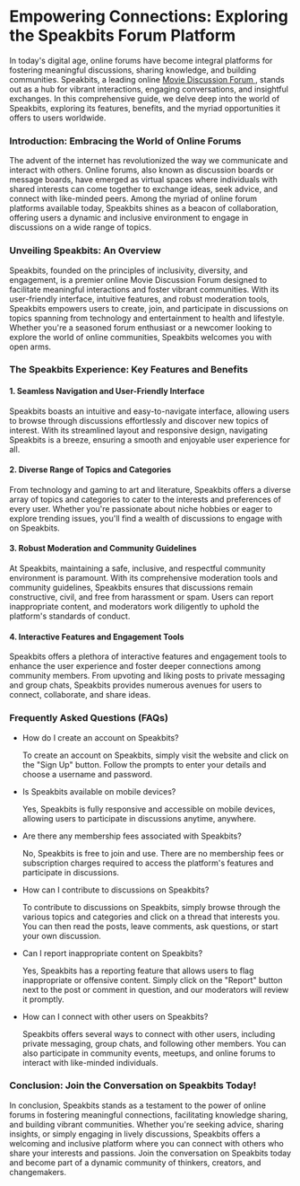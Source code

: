 # Empowering Connections: Exploring the Speakbits Forum Platform

<p>In today's digital age, online forums have become integral platforms for fostering meaningful discussions, sharing knowledge, and building communities. Speakbits, a leading online <a href="https://www.speakbits.com/">Movie Discussion Forum </a>, stands out as a hub for vibrant interactions, engaging conversations, and insightful exchanges. In this comprehensive guide, we delve deep into the world of Speakbits, exploring its features, benefits, and the myriad opportunities it offers to users worldwide.</p>
<h3>Introduction: Embracing the World of Online Forums</h3>
<p>The advent of the internet has revolutionized the way we communicate and interact with others. Online forums, also known as discussion boards or message boards, have emerged as virtual spaces where individuals with shared interests can come together to exchange ideas, seek advice, and connect with like-minded peers. Among the myriad of online forum platforms available today, Speakbits shines as a beacon of collaboration, offering users a dynamic and inclusive environment to engage in discussions on a wide range of topics.</p>
<h3>Unveiling Speakbits: An Overview</h3>
<p>Speakbits, founded on the principles of inclusivity, diversity, and engagement, is a premier online Movie Discussion Forum designed to facilitate meaningful interactions and foster vibrant communities. With its user-friendly interface, intuitive features, and robust moderation tools, Speakbits empowers users to create, join, and participate in discussions on topics spanning from technology and entertainment to health and lifestyle. Whether you're a seasoned forum enthusiast or a newcomer looking to explore the world of online communities, Speakbits welcomes you with open arms.</p>
<h3>The Speakbits Experience: Key Features and Benefits</h3>
<h4>1. Seamless Navigation and User-Friendly Interface</h4>
<p>Speakbits boasts an intuitive and easy-to-navigate interface, allowing users to browse through discussions effortlessly and discover new topics of interest. With its streamlined layout and responsive design, navigating Speakbits is a breeze, ensuring a smooth and enjoyable user experience for all.</p>
<h4>2. Diverse Range of Topics and Categories</h4>
<p>From technology and gaming to art and literature, Speakbits offers a diverse array of topics and categories to cater to the interests and preferences of every user. Whether you're passionate about niche hobbies or eager to explore trending issues, you'll find a wealth of discussions to engage with on Speakbits.</p>
<h4>3. Robust Moderation and Community Guidelines</h4>
<p>At Speakbits, maintaining a safe, inclusive, and respectful community environment is paramount. With its comprehensive moderation tools and community guidelines, Speakbits ensures that discussions remain constructive, civil, and free from harassment or spam. Users can report inappropriate content, and moderators work diligently to uphold the platform's standards of conduct.</p>
<h4>4. Interactive Features and Engagement Tools</h4>
<p>Speakbits offers a plethora of interactive features and engagement tools to enhance the user experience and foster deeper connections among community members. From upvoting and liking posts to private messaging and group chats, Speakbits provides numerous avenues for users to connect, collaborate, and share ideas.</p>
<h3>Frequently Asked Questions (FAQs)</h3>
<ul>
<li>
<p>How do I create an account on Speakbits?</p>
<p>To create an account on Speakbits, simply visit the website and click on the "Sign Up" button. Follow the prompts to enter your details and choose a username and password.</p>
</li>
<li>
<p>Is Speakbits available on mobile devices?</p>
<p>Yes, Speakbits is fully responsive and accessible on mobile devices, allowing users to participate in discussions anytime, anywhere.</p>
</li>
<li>
<p>Are there any membership fees associated with Speakbits?</p>
<p>No, Speakbits is free to join and use. There are no membership fees or subscription charges required to access the platform's features and participate in discussions.</p>
</li>
<li>
<p>How can I contribute to discussions on Speakbits?</p>
<p>To contribute to discussions on Speakbits, simply browse through the various topics and categories and click on a thread that interests you. You can then read the posts, leave comments, ask questions, or start your own discussion.</p>
</li>
<li>
<p>Can I report inappropriate content on Speakbits?</p>
<p>Yes, Speakbits has a reporting feature that allows users to flag inappropriate or offensive content. Simply click on the "Report" button next to the post or comment in question, and our moderators will review it promptly.</p>
</li>
<li>
<p>How can I connect with other users on Speakbits?</p>
<p>Speakbits offers several ways to connect with other users, including private messaging, group chats, and following other members. You can also participate in community events, meetups, and online forums to interact with like-minded individuals.</p>
</li>
</ul>
<h3>Conclusion: Join the Conversation on Speakbits Today!</h3>
<p>In conclusion, Speakbits stands as a testament to the power of online forums in fostering meaningful connections, facilitating knowledge sharing, and building vibrant communities. Whether you're seeking advice, sharing insights, or simply engaging in lively discussions, Speakbits offers a welcoming and inclusive platform where you can connect with others who share your interests and passions. Join the conversation on Speakbits today and become part of a dynamic community of thinkers, creators, and changemakers.</p>
